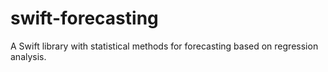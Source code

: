 # swift-forecasting
A Swift library with statistical methods for forecasting based on regression analysis.

